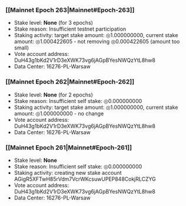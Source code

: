 ### [[Mainnet Epoch 263|Mainnet#Epoch-263]]
* Stake level: **None** (for 3 epochs)
* Stake reason: Insufficient testnet participation
* Staking activity: target stake amount: ◎1.000000000, current stake amount: ◎1.000422605 - not removing ◎0.000422605 (amount too small)
* Vote account address: DuH43g1bKd2V1rD3eXWK73vg6jAGpBYesNWQzYtL8hw8
* Data Center: 16276-PL-Warsaw
### [[Mainnet Epoch 262|Mainnet#Epoch-262]]
* Stake level: **None** (for 2 epochs)
* Stake reason: Insufficient self stake: ◎0.000000000
* Staking activity: target stake amount: ◎1.000000000, current stake amount: ◎1.000000000 - no change
* Vote account address: DuH43g1bKd2V1rD3eXWK73vg6jAGpBYesNWQzYtL8hw8
* Data Center: 16276-PL-Warsaw
### [[Mainnet Epoch 261|Mainnet#Epoch-261]]
* Stake level: **None**
* Stake reason: Insufficient self stake: ◎0.000000000
* Staking activity: creating new stake account AGigR5XFTwH85rVdm7VcrWKcsuwUPEP848CokjRLCZYG
* Vote account address: DuH43g1bKd2V1rD3eXWK73vg6jAGpBYesNWQzYtL8hw8
* Data Center: 16276-PL-Warsaw
